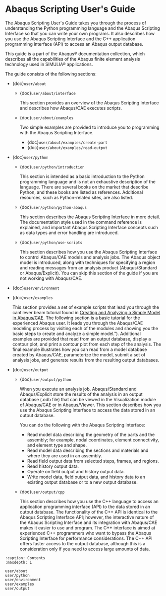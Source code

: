 # Abaqus Scripting User's Guide

The Abaqus Scripting User's Guide takes you through the process of understanding the Python programming language and the Abaqus Scripting Interface so that you can write your own programs. It also describes how you use the Abaqus Scripting Interface and the C++ application programming interface (API) to access an Abaqus output database.

This guide is a part of the Abaqus® documentation collection, which describes all the capabilities of the Abaqus finite element analysis technology used in SIMULIA® applications.

The guide consists of the following sections:

- {doc}`user/about`

  - {doc}`user/about/interface`

    This section provides an overview of the Abaqus Scripting Interface and describes how Abaqus/CAE executes scripts.

  - {doc}`user/about/examples`

    Two simple examples are provided to introduce you to programming with the Abaqus Scripting Interface.

    - {doc}`user/about/examples/create-part`
    - {doc}`user/about/examples/read-output`

- {doc}`user/python`

  - {doc}`user/python/introduction`

    This section is intended as a basic introduction to the Python programming language and is not an exhaustive description of the language. There are several books on the market that describe Python, and these books are listed as references. Additional resources, such as Python-related sites, are also listed.

  - {doc}`user/python/python-abaqus`

    This section describes the Abaqus Scripting Interface in more detail. The documentation style used in the command reference is explained, and important Abaqus Scripting Interface concepts such as data types and error handling are introduced.

  - {doc}`user/python/use-scripts`

    This section describes how you use the Abaqus Scripting Interface to control Abaqus/CAE models and analysis jobs. The Abaqus object model is introduced, along with techniques for specifying a region and reading messages from an analysis product (Abaqus/Standard or Abaqus/Explicit). You can skip this section of the guide if you are not working with Abaqus/CAE.

- {doc}`user/environment`

- {doc}`user/examples`

  This section provides a set of example scripts that lead you through the cantilever beam tutorial found in [Creating and Analyzing a Simple Model in Abaqus/CAE](https://help.3ds.com/2021/english/dssimulia_established/SIMACAEGSARefMap/simagsa-m-Caebeam-sb.htm?contextscope=all#simagsa-m-Caebeam-sb). The following section is a basic tutorial for the experienced Abaqus user. It leads you through the Abaqus/CAE modeling process by visiting each of the modules and showing you the basic steps to create and analyze a simple model."). Additional examples are provided that read from an output database, display a contour plot, and print a contour plot from each step of the analysis. The final example illustrates how you can read from a model database created by Abaqus/CAE, parameterize the model, submit a set of analysis jobs, and generate results from the resulting output databases.

- {doc}`user/output`

  - {doc}`user/output/python`

    When you execute an analysis job, Abaqus/Standard and Abaqus/Explicit store the results of the analysis in an output database (.odb file) that can be viewed in the Visualization module of Abaqus/CAE or in Abaqus/Viewer. This section describes how you use the Abaqus Scripting Interface to access the data stored in an output database.

    You can do the following with the Abaqus Scripting Interface:

    - Read model data describing the geometry of the parts and the assembly; for example, nodal coordinates, element connectivity, and element type and shape.
    - Read model data describing the sections and materials and where they are used in an assembly.
    - Read field output data from selected steps, frames, and regions.
    - Read history output data.
    - Operate on field output and history output data.
    - Write model data, field output data, and history data to an existing output database or to a new output database.

  - {doc}`user/output/cpp`

    This section describes how you use the C++ language to access an application programming interface (API) to the data stored in an output database. The functionality of the C++ API is identical to the Abaqus Scripting Interface API; however, the interactive nature of the Abaqus Scripting Interface and its integration with Abaqus/CAE makes it easier to use and program. The C++ interface is aimed at experienced C++ programmers who want to bypass the Abaqus Scripting Interface for performance considerations. The C++ API offers faster access to the output database, although this is a consideration only if you need to access large amounts of data.

```{toctree}
:caption: Contents
:maxdepth: 1

user/about
user/python
user/environment
user/examples
user/output
```
